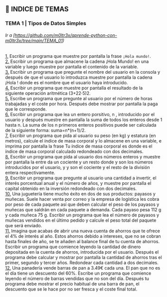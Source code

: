 ## :file_folder: INDICE DE TEMAS

<a name="tema1"/>

###  TEMA 1 | Tipos de Datos Simples
###### Ir a [https://github.com/m0ltr3x/aprende-python-con-m0ltr3x/tree/main/TEMA_01)

[1.](https://github.com/m0ltr3x/aprende-python-con-m0ltr3x/blob/main/TEMA_01/ejercicio1.py) Escribir un programa que muestre por pantalla la frase `¡Hola mundo!`.    
[2.](https://github.com/m0ltr3x/aprende-python-con-m0ltr3x/blob/main/TEMA_01/ejercicio2.py) Escribir un programa que almacene la cadena ¡Hola Mundo! en una variable y luego muestre por pantalla el contenido de la variable.  
[3.](https://github.com/m0ltr3x/aprende-python-con-m0ltr3x/blob/main/TEMA_01/ejercicio3.py) Escribir un programa que pregunte el nombre del usuario en la consola y después de que el usuario lo introduzca muestre por pantalla la cadena ¡Hola <nombre>! donde <nombre> es el nombre que el usuario haya introducido.   
[4.](https://github.com/m0ltr3x/aprende-python-con-m0ltr3x/blob/main/TEMA_01/ejercicio4.py) Escribir un programa que muestre por pantalla el resultado de la siguiente operación aritmética  (3+22⋅5)2.  
[5.](https://github.com/m0ltr3x/aprende-python-con-m0ltr3x/blob/main/TEMA_01/ejercicio5.py) Escribe un programa que pregunte al usuario por el número de horas trabajadas y el coste por hora. Después debe mostrar por pantalla la paga que le corresponde.  
[6.](https://github.com/m0ltr3x/aprende-python-con-m0ltr3x/blob/main/TEMA_01/ejercicio6.py) Escribir un programa que lea un entero porsitivo,  n , introducido por el usuario y después muestre en pantalla la suma de todos los enteros desde 1 hasta  n. La suma de los  n  primeros enteros positivos puede ser calculada de la siguiente forma: suma=n*(n+1)/2.   
[7.](https://github.com/m0ltr3x/aprende-python-con-m0ltr3x/blob/main/TEMA_01/ejercicio7.py) Escribir un programa que pida al usuario su peso (en kg) y estatura (en metros), calcule el índice de masa corporal y lo almacene en una variable, e imprima por pantalla la frase Tu índice de masa corporal es <imc> donde <imc> es el índice de masa corporal calculado redondeado con dos decimales.  
[8.](https://github.com/m0ltr3x/aprende-python-con-m0ltr3x/blob/main/TEMA_01/ejercicio8.py) Escribir un programa que pida al usuario dos números enteros y muestre por pantalla la <n> entre <m> da un cociente <c> y un resto <r> donde <n> y <m> son los números introducidos por el usuario, y <c> y <r> son el cociente y el resto de la división entera respectivamente.  
[9.](https://github.com/m0ltr3x/aprende-python-con-m0ltr3x/blob/main/TEMA_01/ejercicio9.py) Escribir un programa que pregunte al usuario una cantidad a invertir, el interés porcentual anual y el número de años, y muestre por pantalla el capital obtenido en la inversión redondeado con dos decimales.  
[10.](https://github.com/m0ltr3x/aprende-python-con-m0ltr3x/blob/main/TEMA_01/ejercicio10.py) Una juguetería tiene mucho éxito en dos de sus productos: payasos y muñecas. Suele hacer venta por correo y la empresa de logística les cobra por peso de cada paquete así que deben calcular el peso de los payasos y muñecas que saldrán en cada paquete a demanda. Cada payaso pesa 112 g y cada muñeca 75 g. Escribir un programa que lea el número de payasos y muñecas vendidos en el último pedido y calcule el peso total del paquete que será enviado.   
[11.](https://github.com/m0ltr3x/aprende-python-con-m0ltr3x/blob/main/TEMA_01/ejercicio11.py) Imagina que acabas de abrir una nueva cuenta de ahorros que te ofrece el 4% de interés al año. Estos ahorros debido a intereses, que no se cobran hasta finales de año, se te añaden al balance final de tu cuenta de ahorros. Escribir un programa que comience leyendo la cantidad de dinero depositada en la cuenta de ahorros, introducida por el usuario. Después el programa debe calcular y mostrar por pantalla la cantidad de ahorros tras el primer, segundo y tercer años. Redondear cada cantidad a dos decimales.   
[12.](https://github.com/m0ltr3x/aprende-python-con-m0ltr3x/blob/main/TEMA_01/ejercicio12.py) Una panadería vende barras de pan a 3.49€ cada una. El pan que no es el día tiene un descuento del 60%. Escribe un programa que comience leyendo el número de barras vendidas que no son del día. Después tu programa debe mostrar el precio habitual de una barra de pan, el descuento que se le hace por no ser fresca y el coste final total.  
